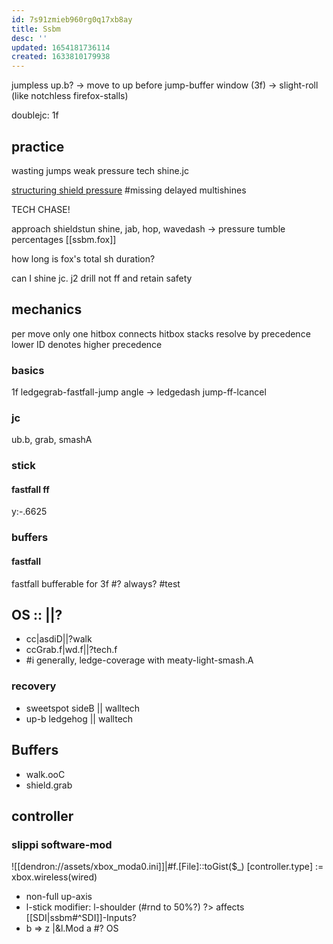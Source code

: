 ```yaml
---
id: 7s91zmieb960rg0q17xb8ay
title: Ssbm
desc: ''
updated: 1654181736114
created: 1633810179938
---
```


jumpless up.b?
-> move to up before jump-buffer window (3f)
-> slight-roll (like notchless firefox-stalls)

doublejc: 1f

## practice
wasting jumps
weak pressure
tech
  shine.jc

[structuring shield pressure](https://www.youtube.com/watch?v=tFTAohqK6TU)
#missing
delayed multishines

TECH CHASE!

approach
shieldstun
shine, jab, hop, wavedash
-> pressure
tumble percentages [[ssbm.fox]]

how long is fox's total sh duration?

can I shine jc. j2 drill not ff and retain safety

## mechanics
per move only one hitbox connects
hitbox stacks resolve by precedence
lower ID denotes higher precedence

### basics
1f ledgegrab-fastfall-jump
  angle -> ledgedash
jump-ff-lcancel

### jc
ub.b, grab, smashA
### stick
#### fastfall ff
y:-.6625
### buffers
#### fastfall
fastfall bufferable for 3f #? always? #test

## OS :: ||?
- cc|asdiD||?walk
- ccGrab.f|wd.f||?tech.f
- #i generally, ledge-coverage with meaty-light-smash.A
### recovery
- sweetspot sideB || walltech
- up-b ledgehog || walltech
## Buffers
- walk.ooC
- shield.grab

## controller
### slippi software-mod
![[dendron://assets/xbox_moda0.ini]]|#f.[File]::toGist($_)
[controller.type] := xbox.wireless(wired)
- non-full up-axis
- l-stick modifier: l-shoulder (#rnd to 50%?) ?> affects [[SDI|ssbm#^SDI]]-Inputs?
- b => z |&l.Mod a
#? OS